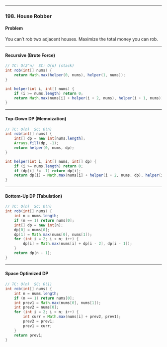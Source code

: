 
---
### 198. House Robber

#### Problem

You can’t rob two adjacent houses. Maximize the total money you can rob.

---

#### Recursive (Brute Force)

```java
// TC: O(2^n)  SC: O(n) (stack)
int rob(int[] nums) {
    return Math.max(helper(0, nums), helper(1, nums));
}

int helper(int i, int[] nums) {
    if (i >= nums.length) return 0;
    return Math.max(nums[i] + helper(i + 2, nums), helper(i + 1, nums));
}
```

---

#### Top-Down DP (Memoization)

```java
// TC: O(n)  SC: O(n)
int rob(int[] nums) {
    int[] dp = new int[nums.length];
    Arrays.fill(dp, -1);
    return helper(0, nums, dp);
}

int helper(int i, int[] nums, int[] dp) {
    if (i >= nums.length) return 0;
    if (dp[i] != -1) return dp[i];
    return dp[i] = Math.max(nums[i] + helper(i + 2, nums, dp), helper(i + 1, nums, dp));
}
```

---

#### Bottom-Up DP (Tabulation)

```java
// TC: O(n)  SC: O(n)
int rob(int[] nums) {
    int n = nums.length;
    if (n == 1) return nums[0];
    int[] dp = new int[n];
    dp[0] = nums[0];
    dp[1] = Math.max(nums[0], nums[1]);
    for (int i = 2; i < n; i++) {
        dp[i] = Math.max(nums[i] + dp[i - 2], dp[i - 1]);
    }
    return dp[n - 1];
}
```

---

#### Space Optimized DP

```java
// TC: O(n)  SC: O(1)
int rob(int[] nums) {
    int n = nums.length;
    if (n == 1) return nums[0];
    int prev1 = Math.max(nums[0], nums[1]);
    int prev2 = nums[0];
    for (int i = 2; i < n; i++) {
        int curr = Math.max(nums[i] + prev2, prev1);
        prev2 = prev1;
        prev1 = curr;
    }
    return prev1;
}
```